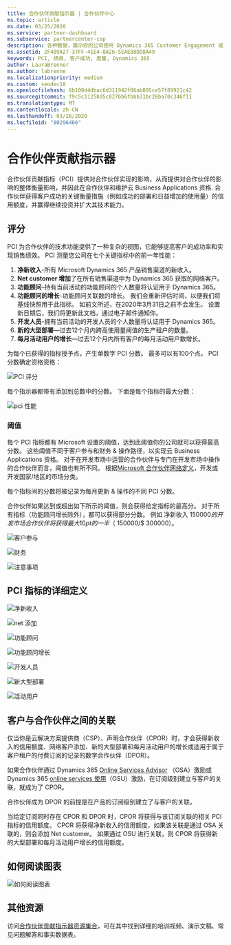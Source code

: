 ```yaml
---
title: 合作伙伴贡献指示器 | 合作伙伴中心
ms.topic: article
ms.date: 03/25/2020
ms.service: partner-dashboard
ms.subservice: partnercenter-csp
description: 各种数据，展示你的公司使用 Dynamics 365 Customer Engagement 或 Dynamics 365 Finance and Operations 后的情况
ms.assetid: 2F4B9A27-37FF-41E4-8A26-5EAE88DD8A49
keywords: PCI, 绩效, 客户成功, 度量, Dynamics 365
author: LauraBrenner
ms.author: labrenne
ms.localizationpriority: medium
ms.custom: seodec18
ms.openlocfilehash: 6b100d4dbac6d311942f06ab895ce57f89921c42
ms.sourcegitcommit: f9c5c11258d5c827bb6fbbb31bc26ba70c346f11
ms.translationtype: MT
ms.contentlocale: zh-CN
ms.lasthandoff: 03/26/2020
ms.locfileid: "80296466"
---
```

# <a name="partner-contribution-indicators"></a>合作伙伴贡献指示器

合作伙伴贡献指标（PCI）提供对合作伙伴实现的影响，从而提供对合作伙伴的影响的整体衡量影响，并因此在合作伙伴和维护云 Business Applications 资格. 合作伙伴获得客户成功的关键衡量措施（例如成功的部署和日益增加的使用量）的信用额度，并赢得继续投资并扩大其技术能力。

## <a name="scoring"></a>评分

PCI 为合作伙伴的技术功能提供了一种复杂的视图，它能够提高客户的成功率和实现销售绩效。 PCI 测量您公司在七个关键指标中的前一年性能：

1. **净新收入**-所有 Microsoft Dynamics 365 产品销售渠道的新收入。
2. **Net customer 增加**了在所有销售渠道中为 Dynamics 365 获取的网络客户。
3. **功能顾问**–持有当前活动的功能顾问的个人数量将认证用于 Dynamics 365。 
4. **功能顾问的增长**-功能顾问关联数的增长。 我们会重新评估时间，以便我们将基线快照用于此指标。 如前文所述，在2020年3月31日之前不会发生。 设置新日期后，我们将更新此文档，通过电子邮件通知你。
5. **开发人员**-拥有当前活动的开发人员的个人数量将认证用于 Dynamics 365。
6. **新的大型部署**—过去12个月内跨高使用量阈值的生产租户的数量。
7. **每月活动用户的增长**—过去12个月内所有客户的每月活动用户数增长。

为每个已获得的指标授予点，产生单数字 PCI 分数。 最多可以有100个点。 PCI 分数确定资格资格：

![PCI 评分](images/pcinew1.png)

每个指示器都带有添加到总数中的分数。 下面是每个指标的最大分数：

![pci 性能](images/pci/perfnew.png)

### <a name="thresholds"></a>阈值

每个 PCI 指标都有 Microsoft 设置的阈值，达到此阈值你的公司就可以获得最高分数。 这些阈值不同于客户参与和财务 & 操作路径，以实现云 Business Applications 资格。 对于在开发市场中运营的合作伙伴与专门在开发市场中操作的合作伙伴而言，阈值也有所不同。  根据[Microsoft 合作伙伴网络定义](https://assetsprod.microsoft.com/mpn/mpn-developed-and-developing-countries.pdf)，开发或开发国家/地区的市场分类。

每个指标间的分数将被记录为每月更新 & 操作的不同 PCI 分数。

合作伙伴如果达到或超出如下所示的阈值，则会获得给定指标的最高分。 对于所有指标（功能顾问增长除外），都可以获得部分分数。 例如 净新收入 $150000 的开发市场合作伙伴将获得最大 10 pt 的一半（$ 150000/$ 300000）。 

![客户参与](images/pci/custengagethresh.png)

![财务](images/pci/table_2.png)

![注意事项](images/pci/table_3.png)

## <a name="detailed-definitions-of-pci-metrics"></a>PCI 指标的详细定义

![净新收入](images/pci/netnewrevenue.png)

![net 添加](images/pci/netadds.png)

![功能顾问](images/pci/funcconsult.png)

![功能顾问增长](images/pci/4_Functional_consultant_growth.png)

![开发人员](images/pci/developers.png) 

![新大型部署](images/pci/largedeploy.png) 

![活动用户](images/pci/activeusers.png)

## <a name="customer-to-partner-association"></a>客户与合作伙伴之间的关联

仅当你是云解决方案提供商（CSP）、声明合作伙伴（CPOR）时，才会获得新收入的信用额度、网络客户添加、新的大型部署和每月活动用户的增长或适用于属于客户租户的付费订阅的记录的数字合作伙伴（DPOR）。

如果合作伙伴通过 Dynamics 365 [Online Services Advisor](https://support.microsoft.com/help/4501560/online-services-advisor-osa-sell-incentives-faq) （OSA）激励或 Dynamics 365 [online services 使用](https://support.microsoft.com/help/4489988/online-services-usage-osu-incentives-faq)（OSU）激励，在订阅级别建立与客户的关联，就成为了 CPOR。

合作伙伴成为 DPOR 的前提是在产品的订阅级别建立了与客户的关联。

当给定订阅同时存在 CPOR 和 DPOR 时，CPOR 将获得与该订阅关联的相关 PCI 指标的信用额度。 CPOR 将获得净新收入的信用额度，如果该关联是通过 OSA 关联的，则会添加 Net customer。 如果通过 OSU 进行关联，则 CPOR 将获得新的大型部署和每月活动用户增长的信用额度。 

## <a name="how-to-read-the-charts"></a>如何阅读图表

![如何阅读图表](images/pci/howto.png)

## <a name="additional-resources"></a>其他资源

访问[合作伙伴贡献指示器资源集合](https://aka.ms/pcilearn)，可在其中找到详细的培训视频、演示文稿、常见问题解答和事实数据表。 




